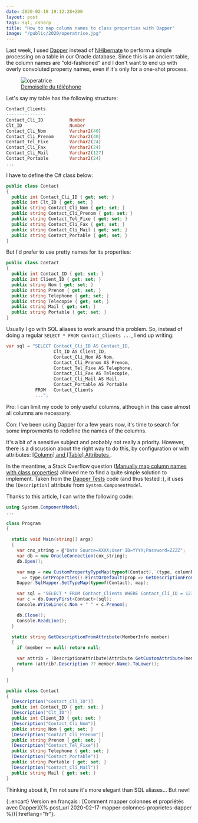 ```yaml
---
date: 2020-02-18 19:12:28+200
layout: post
tags: sql, csharp
title: "How to map column names to class properties with Dapper"
image: "/public/2020/operatrice.jpg"
---
```


Last week, I used [Dapper](https://stackexchange.github.io/Dapper/) instead of [NHibernate](https://nhibernate.info/) to perform a simple processing on a table in our Oracle database. Since this is an ancient table, the column names are "old-fashioned" and I don't want to end up with overly convoluted property names, even if it's only for a one-shot process.

<figure>
  <img src="{{ page.image }}" alt="operatrice" />
  <figcaption>
    <a href="https://en.wikipedia.org/wiki/Switchboard_operator">Demoiselle du téléphone</a>
  </figcaption>
</figure>

Let's say my table has the following structure:

```sql
Contact_Clients
---------------
Contact_Cli_ID          Number
Clt_ID                  Number
Contact_Cli_Nom         Varchar2(40)
Contact_Cli_Prenom      Varchar2(40)
Contact_Tel_Fixe        Varchar2(24)
Contact_Cli_Fax         Varchar2(24)
Contact_Cli_Mail        Varchar2(127)
Contact_Portable        Varchar2(24)
...
```

I have to define the C# class below:

```csharp
public class Contact
{
  public int Contact_Cli_ID { get; set; }
  public int Clt_ID { get; set; }
  public string Contact_Cli_Nom { get; set; }
  public string Contact_Cli_Prenom { get; set; }
  public string Contact_Tel_Fixe { get; set; }
  public string Contact_Cli_Fax { get; set; }
  public string Contact_Cli_Mail { get; set; }
  public string Contact_Portable { get; set; }
}
```

But I'd prefer to use pretty names for its properties:

```csharp
public class Contact
{
  public int Contact_ID { get; set; }
  public int Client_ID { get; set; }
  public string Nom { get; set; }
  public string Prenom { get; set; }
  public string Telephone { get; set; }
  public string Telecopie { get; set; }
  public string Mail { get; set; }
  public string Portable { get; set; }
}
```

Usually I go with SQL aliases to work around this problem. So, instead of doing a regular `SELECT * FROM Contact_Clients ...`, I end up writing:

```csharp
var sql = "SELECT Contact_Cli_ID AS Contact_ID,
                  Clt_ID AS Client_ID,
                  Contact_Cli_Nom AS Nom,
                  Contact_Cli_Prenom AS Prenom,
                  Contact_Tel_Fixe AS Telephone,
                  Contact_Cli_Fax AS Telecopie,
                  Contact_Cli_Mail AS Mail,
                  Contact_Portable AS Portable
           FROM   Contact_Clients
           ...";
```

Pro: I can limit my code to only useful columns, although in this case almost all columns are necessary.

Con: I've been using Dapper for a few years now, it's time to search for some improvments to redefine the names of the columns.

It's a bit of a sensitive subject and probably not really a priority. However, there is a discussion about the right way to do this, by configuration or with attributes: [[Column] and [Table] Attributes ](https://github.com/StackExchange/Dapper/issues/722).

In the meantime, a Stack Overflow question ([Manually map column names with class properties](https://stackoverflow.com/a/34856158)) allowed me to find a quite simple solution to implement. Taken from the [Dapper Tests](https://github.com/StackExchange/Dapper/blob/master/Dapper.Tests/TypeHandlerTests.cs) code (and thus tested :), it uses the `[Description]` attribute from `System.ComponentModel`.

Thanks to this article, I can write the following code:

```csharp
using System.ComponentModel;
...

class Program
{

  static void Main(string[] args)
  {
    var cnx_string = @"Data Source=XXXX;User ID=YYYY;Password=ZZZZ";
    var db = new OracleConnection(cnx_string);
    db.Open();

    var map = new CustomPropertyTypeMap(typeof(Contact), (type, columnName)
      => type.GetProperties().FirstOrDefault(prop => GetDescriptionFromAttribute(prop) == columnName.ToLower()));
    Dapper.SqlMapper.SetTypeMap(typeof(Contact), map);

    var sql = "SELECT * FROM Contact_Clients WHERE Contact_Cli_ID = 1234";
    var c = db.QueryFirst<Contact>(sql);
    Console.WriteLine(c.Nom + " " + c.Prenom);

    db.Close();
    Console.ReadLine();
  }

  static string GetDescriptionFromAttribute(MemberInfo member)
  {
    if (member == null) return null;

    var attrib = (DescriptionAttribute)Attribute.GetCustomAttribute(member, typeof(DescriptionAttribute), false);
    return (attrib?.Description ?? member.Name).ToLower();
  }

}

public class Contact
{
  [Description("Contact_Cli_ID")]
  public int Contact_ID { get; set; }
  [Description("Clt_ID")]
  public int Client_ID { get; set; }
  [Description("Contact_Cli_Nom")]
  public string Nom { get; set; }
  [Description("Contact_Cli_Prenom")]
  public string Prenom { get; set; }
  [Description("Contact_Tel_Fixe")]
  public string Telephone { get; set; }
  [Description("Contact_Portable")]
  public string Portable { get; set; }
  [Description("Contact_Cli_Mail")]
  public string Mail { get; set; }
}
```

Thinking about it, I'm not sure it's more elegant than SQL aliases... But new!

{:.encart}
Version en français : [Comment mapper colonnes et propriétés avec Dapper]({% post_url 2020-02-17-mapper-colonnes-proprietes-dapper %}){:hreflang="fr"}.
